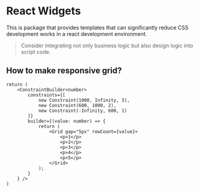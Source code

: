 # React Widgets
This is package that provides templates that can significantly reduce CSS development works in a react development environment.

> Consider integrating not only business logic but also design logic into script code.

## How to make responsive grid?
```tsx
return (
    <ConstraintBuilder<number>
        constraints={[
            new Constraint(1000, Infinity, 3),
            new Constraint(600, 1000, 2),
            new Constraint(-Infinity, 600, 1)
        ]}
        builder={(value: number) => {
            return (
                <Grid gap="5px" rowCount={value}>
                    <p>1</p>
                    <p>2</p>
                    <p>3</p>
                    <p>4</p>
                    <p>5</p>
                </Grid>
            );
        }
    } />
)
```
